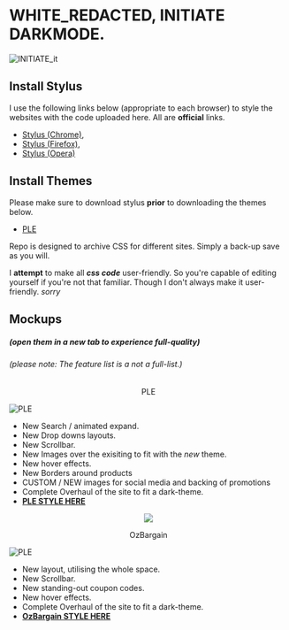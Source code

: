 # WHITE_REDACTED, INITIATE DARKMODE.
![INITIATE_it](https://i.imgur.com/1rFKCCM.jpg "Dark_Mode_Activated.")

## Install Stylus
I use the following links below (appropriate to each browser) to style the websites with the code uploaded here. All are **official** links.
* [Stylus (Chrome)](https://chrome.google.com/webstore/detail/stylus/clngdbkpkpeebahjckkjfobafhncgmne?hl=en), 
* [Stylus (Firefox)](https://addons.mozilla.org/en-US/firefox/addon/styl-us/), 
* [Stylus (Opera)](https://addons.opera.com/en/extensions/details/stylus/)

## Install Themes
Please make sure to download stylus **prior** to downloading the themes below. 
* [PLE](https://raw.githubusercontent.com/peepoboi/cssplayground/master/ple.user.css)

Repo is designed to archive CSS for different sites. Simply a back-up save as you will.

I **attempt** to make all ***css code*** user-friendly. So you're capable of editing yourself if you're not that familiar. Though I don't always make it user-friendly. *sorry*


## Mockups
##### (open them in a new tab to experience full-quality)
###### (please note: The feature list is a not a full-list.)

<p align="center">PLE</p>

![PLE](https://i.imgur.com/JEXitEO.jpg "PLE_Dark_Mode_Activated.")

* New Search / animated expand.
* New Drop downs layouts.
* New Scrollbar.
* New Images over the exisiting to fit with the *new* theme.
* New hover effects. 
* New Borders around products
* CUSTOM / NEW images for social media and backing of promotions
* Complete Overhaul of the site to fit a dark-theme.
* **[PLE STYLE HERE](https://github.com/peepoboi/cssplayground/blob/master/ple.css)**

<p align="center">
  <img src="https://i.imgur.com/ZXVPFHN.png">
</p>


<p align="center">OzBargain</p>

![PLE](https://i.imgur.com/RsUWswY.jpg "OzBargain_Dark_Mode_Activated.")

* New layout, utilising the whole space.
* New Scrollbar.
* New standing-out coupon codes.
* New hover effects. 
* Complete Overhaul of the site to fit a dark-theme.
* **[OzBargain STYLE HERE](https://github.com/peepoboi/cssplayground/blob/master/OZBargain.css)**
